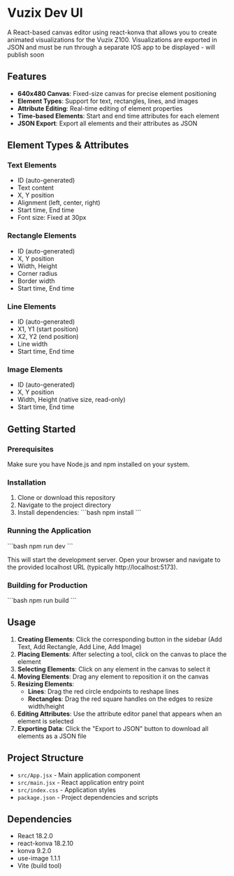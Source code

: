 # Vuzix Dev UI

A React-based canvas editor using react-konva that allows you to create animated visualizations for the Vuzix Z100. Visualizations are exported in JSON and must be run through a separate IOS app to be displayed - will publish soon

## Features

- **640x480 Canvas**: Fixed-size canvas for precise element positioning
- **Element Types**: Support for text, rectangles, lines, and images
- **Attribute Editing**: Real-time editing of element properties
- **Time-based Elements**: Start and end time attributes for each element
- **JSON Export**: Export all elements and their attributes as JSON

## Element Types & Attributes

### Text Elements
- ID (auto-generated)
- Text content
- X, Y position
- Alignment (left, center, right)
- Start time, End time
- Font size: Fixed at 30px

### Rectangle Elements
- ID (auto-generated)
- X, Y position
- Width, Height
- Corner radius
- Border width
- Start time, End time

### Line Elements
- ID (auto-generated)
- X1, Y1 (start position)
- X2, Y2 (end position)
- Line width
- Start time, End time

### Image Elements
- ID (auto-generated)
- X, Y position
- Width, Height (native size, read-only)
- Start time, End time

## Getting Started

### Prerequisites

Make sure you have Node.js and npm installed on your system.

### Installation

1. Clone or download this repository
2. Navigate to the project directory
3. Install dependencies:
   \`\`\`bash
   npm install
   \`\`\`

### Running the Application

\`\`\`bash
npm run dev
\`\`\`

This will start the development server. Open your browser and navigate to the provided localhost URL (typically http://localhost:5173).

### Building for Production

\`\`\`bash
npm run build
\`\`\`

## Usage

1. **Creating Elements**: Click the corresponding button in the sidebar (Add Text, Add Rectangle, Add Line, Add Image)
2. **Placing Elements**: After selecting a tool, click on the canvas to place the element
3. **Selecting Elements**: Click on any element in the canvas to select it
4. **Moving Elements**: Drag any element to reposition it on the canvas
5. **Resizing Elements**: 
   - **Lines**: Drag the red circle endpoints to reshape lines
   - **Rectangles**: Drag the red square handles on the edges to resize width/height
6. **Editing Attributes**: Use the attribute editor panel that appears when an element is selected
7. **Exporting Data**: Click the "Export to JSON" button to download all elements as a JSON file

## Project Structure

- `src/App.jsx` - Main application component
- `src/main.jsx` - React application entry point
- `src/index.css` - Application styles
- `package.json` - Project dependencies and scripts

## Dependencies

- React 18.2.0
- react-konva 18.2.10
- konva 9.2.0
- use-image 1.1.1
- Vite (build tool) 
